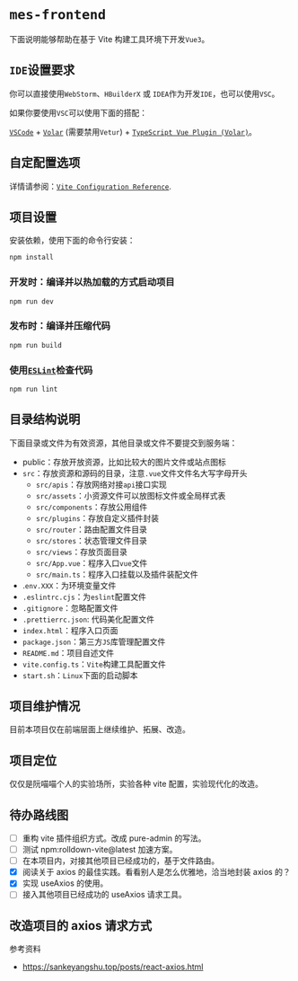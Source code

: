 # `mes-frontend`

下面说明能够帮助在基于 Vite 构建工具环境下开发`Vue3`。

## `IDE`设置要求

你可以直接使用`WebStorm`、`HBuilderX` 或 `IDEA`作为开发`IDE`，也可以使用`VSC`。

如果你要使用`VSC`可以使用下面的搭配：

[`VSCode`](https://code.visualstudio.com/) + [`Volar`](https://marketplace.visualstudio.com/items?itemName=Vue.volar) (需要禁用`Vetur`) + [`TypeScript Vue Plugin (Volar)`](https://marketplace.visualstudio.com/items?itemName=Vue.vscode-typescript-vue-plugin)。

## 自定配置选项

详情请参阅：[`Vite Configuration Reference`](https://vitejs.dev/config/).

## 项目设置

安装依赖，使用下面的命令行安装：

```sh
npm install
```

### 开发时：编译并以热加载的方式启动项目

```sh
npm run dev
```

### 发布时：编译并压缩代码

```sh
npm run build
```

### 使用[`ESLint`](https://eslint.org/)检查代码

```sh
npm run lint
```

## 目录结构说明

下面目录或文件为有效资源，其他目录或文件不要提交到服务端：

- public：存放开放资源，比如比较大的图片文件或站点图标
- `src`：存放资源和源码的目录，注意`.vue`文件文件名大写字母开头
  - `src/apis`：存放网络对接`api`接口实现
  - `src/assets`：小资源文件可以放图标文件或全局样式表
  - `src/components`：存放公用组件
  - `src/plugins`：存放自定义插件封装
  - `src/router`：路由配置文件目录
  - `src/stores`：状态管理文件目录
  - `src/views`：存放页面目录
  - `src/App.vue`：程序入口`vue`文件
  - `src/main.ts`：程序入口挂载以及插件装配文件
- .`env.XXX`：为环境变量文件
- `.eslintrc.cjs`：为`eslint`配置文件
- `.gitignore`：忽略配置文件
- `.prettierrc.json`: 代码美化配置文件
- `index.html`：程序入口页面
- `package.json`：第三方`JS`库管理配置文件
- `README.md`：项目自述文件
- `vite.config.ts`：`Vite`构建工具配置文件
- `start.sh`：`Linux`下面的启动脚本

## 项目维护情况

目前本项目仅在前端层面上继续维护、拓展、改造。

## 项目定位

仅仅是阮喵喵个人的实验场所，实验各种 vite 配置，实验现代化的改造。

## 待办路线图

- [ ] 重构 vite 插件组织方式。改成 pure-admin 的写法。
- [ ] 测试 npm:rolldown-vite@latest 加速方案。
- [ ] 在本项目内，对接其他项目已经成功的，基于文件路由。
- [x] 阅读关于 axios 的最佳实践。看看别人是怎么优雅地，洽当地封装 axios 的？
- [x] 实现 useAxios 的使用。
- [ ] 接入其他项目已经成功的 useAxios 请求工具。

## 改造项目的 axios 请求方式

参考资料

- https://sankeyangshu.top/posts/react-axios.html
